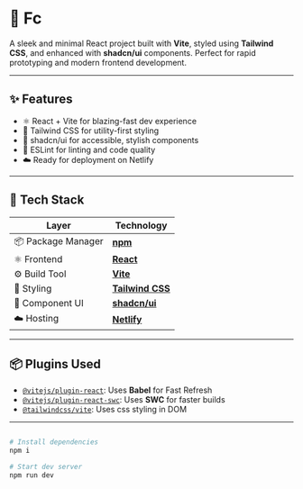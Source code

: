 # 🚀 Fc

A sleek and minimal React project built with **Vite**, styled using **Tailwind CSS**, and enhanced with **shadcn/ui** components. Perfect for rapid prototyping and modern frontend development.

---

## ✨ Features

- ⚛️ React + Vite for blazing-fast dev experience
- 🎨 Tailwind CSS for utility-first styling
- 🧱 shadcn/ui for accessible, stylish components
- 🧹 ESLint for linting and code quality
- ☁️ Ready for deployment on Netlify

---


## 🧰 Tech Stack

| Layer              | Technology |
|-------------------|------------|
| 📦 Package Manager | [**npm**](https://www.npmjs.com/) |
| ⚛️ Frontend        | [**React**](https://reactjs.org/) |
| ⚙️ Build Tool       | [**Vite**](https://vitejs.dev/) |
| 🎨 Styling         | [**Tailwind CSS**](https://tailwindcss.com/) |
| 🧩 Component UI    | [**shadcn/ui**](https://ui.shadcn.com/) |
| ☁️ Hosting         | [**Netlify**](https://netlify.com/) |

---



## 📦 Plugins Used

- [`@vitejs/plugin-react`](https://github.com/vitejs/vite-plugin-react): Uses **Babel** for Fast Refresh
- [`@vitejs/plugin-react-swc`](https://github.com/vitejs/vite-plugin-react/tree/main/packages/plugin-react-swc): Uses **SWC** for faster builds
- [`@tailwindcss/vite`](https://tailwindcss.com/): Uses css styling in DOM



---

```bash

# Install dependencies
npm i

# Start dev server
npm run dev

```